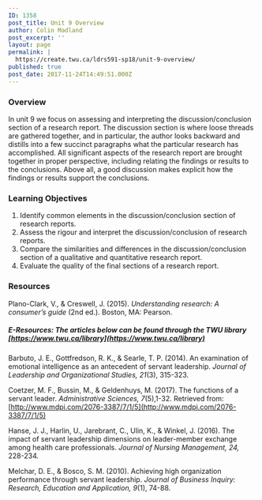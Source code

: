 ```yaml
---
ID: 1358
post_title: Unit 9 Overview
author: Colin Madland
post_excerpt: ''
layout: page
permalink: |
  https://create.twu.ca/ldrs591-sp18/unit-9-overview/
published: true
post_date: 2017-11-24T14:49:51.000Z
---
```


### Overview

In unit 9 we focus on assessing and interpreting the discussion/conclusion section of a research report.  The discussion section is where loose threads are gathered together, and in particular, the author looks backward and distills into a few succinct paragraphs what the particular research has accomplished. All significant aspects of the research report are brought together in proper perspective, including relating the findings or results to the conclusions.  Above all, a good discussion makes explicit how the findings or results support the conclusions.

### Learning Objectives

1. Identify common elements in the discussion/conclusion section of research reports.
2. Assess the rigour and interpret the discussion/conclusion of research reports.
3. Compare the similarities and differences in the discussion/conclusion section of a qualitative and quantitative research report.
4. Evaluate the quality of the final sections of a research report.

### Resources

Plano-Clark, V., & Creswell, J. \(2015\). _Understanding research: A consumer’s guide_ \(2nd ed.\). Boston, MA: Pearson.

##### E-Resources: The articles below can be found through the TWU library [https://www.twu.ca/library](https://www.twu.ca/library)

Barbuto, J. E., Gottfredson, R. K., & Searle, T. P. \(2014\). An examination of emotional intelligence as an antecedent of servant leadership. _Journal of Leadership and Organizational Studies, 21_\(3\), 315-323.

Coetzer, M. F., Bussin, M., & Geldenhuys, M. \(2017\). The functions of a servant leader. _Administrative Sciences, 7_\(5\),1-32. Retrieved from: [http://www.mdpi.com/2076-3387/7/1/5](http://www.mdpi.com/2076-3387/7/1/5)

Hanse, J. J., Harlin, U., Jarebrant, C., Ulin, K., & Winkel, J. \(2016\). The impact of servant leadership dimensions on leader-member exchange among health care professionals. _Journal of Nursing Management, 24,_ 228-234.

Melchar, D. E., & Bosco, S. M. \(2010\). Achieving high organization performance through servant leadership. _Journal of Business Inquiry: Research, Education and Application, 9_\(1\), 74-88.


